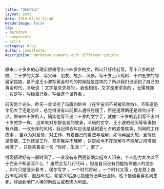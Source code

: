 ```yaml
---
title: "如是我闻"
layout: post
date: 2016-08-31 22:48
headerImage: false
tag:
- markdown
- components
- extra
category: blog
author: jamesfoster
description: Markdown summary with different options
---
```



  原来二十多岁的心确实很难写出十四多岁的文，所以只好往前写，写十八岁的姑娘、二十岁的大学、写父母、朋友、故乡、风景。写十岁上山爬树、十四五岁的邻居家姑娘，是不是王小波写黄金时代的时候就是这样的？所以我们也读到了自己的黄金时代，冯唐说 ：文字是来求真的 。我也相信，文字是来求真的 ，无需掩饰 ，只是写，写给自己看，写给这个世界看 。

  前天剪个光头，昨天一会读完了冯唐的新书 《在宇宙间不易被风吹散》，不知道是年纪大了还是怎样，总觉得没有以前那么通俗易懂了，但是道理确还是领会出不少。原来四十岁的人，确实也写不出二十岁的文字了，就像二十岁的我们写不出四十岁的字一样。
  近年来对东野圭吾的故事，冯唐的文字、王小波的经历等等事物有兴趣，一改去年的风格，我记得去年应该是读的夏七夕的爱情故事，刘同的工作故事 ，自以为对爱情、对工作、有着自己的看法与理解，如今再回头想，爱情还是爱情，工作还是工作，其实我并不理解 ，只是如今不在理解与不理解之间徘徊纠缠了 ，只是笑着说一句 :”你好，生活！” ，罢了 。

  博客搭建好有一段时间了，一直没有东西更新确实挺令人沮丧，个人能力太次以至于完全不知道写什么 ？ 虽然会写几行代码 ，但是自问没有到能指导他人的地步 ，如今只是低头看书 ，偶尔写字 ，一个时代将起 ，一个时代又落 ，在老路上血战90后同辈、血战80后，希望70后身心加速折旧早日退休，松下悟道看穿名利生死，移居到地广人稀的新西兰或者澳大利亚。
